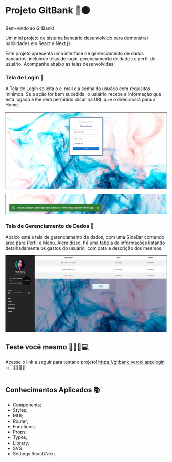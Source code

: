 # Projeto GitBank 🔵⚫

Bem-vindo ao GitBank!

Um mini projeto de sistema bancário desenvolvido para demonstrar habilidades em React e Next.js.

Este projeto apresenta uma interface de gerenciamento de dados bancários, incluindo telas de login, gerenciamento de dados e perfil do usuário. Acompanhe abaixo as telas desenvolvidas!

### Tela de Login 👤

A Tela de Login solicita o e-mail e a senha do usuário com requisitos mínimos. Se a ação for bem sucedida, o usuário recebe a informação que está logado e lhe será permitido clicar na URL que o direcionará para a Home.

![alt text](./src/image-1.png)

![alt text](./src/image-2.png)

### Tela de Gerenciamento de Dados 🎲

Abaixo está a tela de gerenciamento de dados, com uma SideBar contendo área para Perfil e Menu. Além disso, há uma tabela de informações listando detalhadamente os gastos do usuário, com data e descrição dos mesmos.

![alt text](./src/image.png)

## Teste você mesmo 🙆🏻‍♀️💻

Acesse o link a seguir para testar o projeto! https://gitbank.vercel.app/login 👈🏻💜👩🏻‍💻
<br /><br />

## Conhecimentos Aplicados 📚

- Components;
- Styles;
- MUI;
- Router;
- Functions;
- Props;
- Types;
- Library;
- SVG;
- Settings React/Next.
